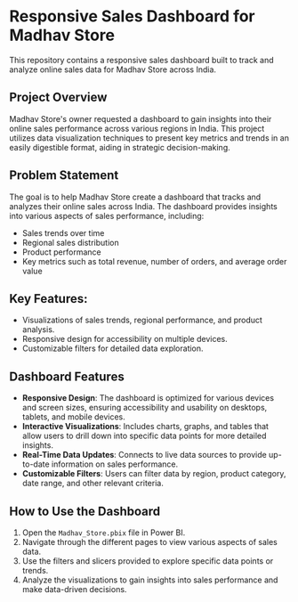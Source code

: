 
# Responsive Sales Dashboard for Madhav Store

This repository contains a responsive sales dashboard built to track and analyze online sales data for Madhav Store across India.

## Project Overview

Madhav Store's owner requested a dashboard to gain insights into their online sales performance across various regions in India. This project utilizes data visualization techniques to present key metrics and trends in an easily digestible format, aiding in strategic decision-making.

## Problem Statement

The goal is to help Madhav Store create a dashboard that tracks and analyzes their online sales across India. The dashboard provides insights into various aspects of sales performance, including:

- Sales trends over time
- Regional sales distribution
- Product performance
- Key metrics such as total revenue, number of orders, and average order value

## Key Features:
- Visualizations of sales trends, regional performance, and product analysis.
- Responsive design for accessibility on multiple devices.
- Customizable filters for detailed data exploration.

## Dashboard Features

- **Responsive Design**: The dashboard is optimized for various devices and screen sizes, ensuring accessibility and usability on desktops, tablets, and mobile devices.
- **Interactive Visualizations**: Includes charts, graphs, and tables that allow users to drill down into specific data points for more detailed insights.
- **Real-Time Data Updates**: Connects to live data sources to provide up-to-date information on sales performance.
- **Customizable Filters**: Users can filter data by region, product category, date range, and other relevant criteria.

## How to Use the Dashboard

1. Open the `Madhav_Store.pbix` file in Power BI.
2. Navigate through the different pages to view various aspects of sales data.
3. Use the filters and slicers provided to explore specific data points or trends.
4. Analyze the visualizations to gain insights into sales performance and make data-driven decisions.

